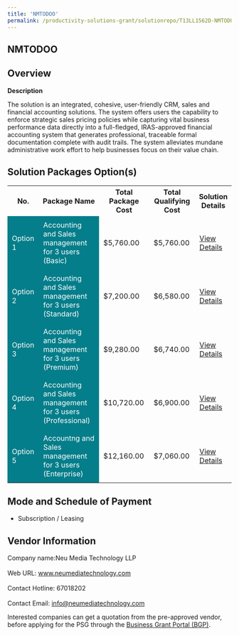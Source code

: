 ```yaml
---
title: 'NMTODOO'
permalink: /productivity-solutions-grant/solutionrepo/T13LL1562D-NMTODOO-G
---
```


## NMTODOO

## Overview

**Description**

The solution is an integrated, cohesive, user-friendly CRM, sales and financial accounting solutions. The system offers users the capability to enforce strategic sales pricing policies while capturing vital business performance data directly into a full-fledged, IRAS-approved financial accounting system that generates professional, traceable formal documentation complete with audit trails. The system alleviates mundane administrative work effort to help businesses focus on their value chain.

## Solution Packages Option(s)

<table>
<tr>
<th><b>No.</b></th>
<th><b>Package Name</b></th>
<th><b>Total Package Cost</b></th>
<th><b>Total Qualifying Cost</b></th>
<th><b>Solution Details</b></th>
</tr>
<tr>
<td style='padding: 10px; background-color: #037E8A; color: #FFFFFF;'>Option 1</td>
<td style='padding: 10px; background-color: #037E8A; color: #FFFFFF;'>Accounting and Sales management for 3 users (Basic)</td>
<td style='padding: 10px;'>$5,760.00</td>
<td style='padding: 10px;'>$5,760.00</td>
<td style='padding: 10px;'><a href='/psg/NMT_ODOO_01082024_Desensitised_Annex3_Part1.pdf' target='_blank'>View Details</a></td>
</tr>
<tr>
<td style='padding: 10px; background-color: #037E8A; color: #FFFFFF;'>Option 2</td>
<td style='padding: 10px; background-color: #037E8A; color: #FFFFFF;'>Accounting and Sales management for 3 users (Standard)</td>
<td style='padding: 10px;'>$7,200.00</td>
<td style='padding: 10px;'>$6,580.00</td>
<td style='padding: 10px;'><a href='/psg/NMT_ODOO_01082024_Desensitised_Annex3_Part2.pdf' target='_blank'>View Details</a></td>
</tr>
<tr>
<td style='padding: 10px; background-color: #037E8A; color: #FFFFFF;'>Option 3</td>
<td style='padding: 10px; background-color: #037E8A; color: #FFFFFF;'>Accounting and Sales management for 3 users (Premium)</td>
<td style='padding: 10px;'>$9,280.00</td>
<td style='padding: 10px;'>$6,740.00</td>
<td style='padding: 10px;'><a href='/psg/NMT_ODOO_01082024_Desensitised_Annex3_Part3.pdf' target='_blank'>View Details</a></td>
</tr>
<tr>
<td style='padding: 10px; background-color: #037E8A; color: #FFFFFF;'>Option 4</td>
<td style='padding: 10px; background-color: #037E8A; color: #FFFFFF;'>Accounting and Sales management for 3 users (Professional)</td>
<td style='padding: 10px;'>$10,720.00</td>
<td style='padding: 10px;'>$6,900.00</td>
<td style='padding: 10px;'><a href='/psg/NMT_ODOO_01082024_Desensitised_Annex3_Part4.pdf' target='_blank'>View Details</a></td>
</tr>
<tr>
<td style='padding: 10px; background-color: #037E8A; color: #FFFFFF;'>Option 5</td>
<td style='padding: 10px; background-color: #037E8A; color: #FFFFFF;'>Accountng and Sales management for 3 users (Enterprise)</td>
<td style='padding: 10px;'>$12,160.00</td>
<td style='padding: 10px;'>$7,060.00</td>
<td style='padding: 10px;'><a href='/psg/NMT_ODOO_01082024_Desensitised_Annex3_Part5.pdf' target='_blank'>View Details</a></td>
</tr>
</table>

## Mode and Schedule of Payment

 - Subscription / Leasing

## Vendor Information

 Company name:Neu Media Technology LLP<br><br>Web URL: www.neumediatechnology.com <br><br>Contact Hotline: 67018202 <br><br>Contact Email: info@neumediatechnology.com 

Interested companies can get a quotation from the pre-approved vendor, before applying for the PSG through the <a href='https://www.businessgrants.gov.sg/' target='_blank' rel='noopener'>Business Grant Portal (BGP)</a>.

<script src="/jquery/resize-tables.js"></script>
